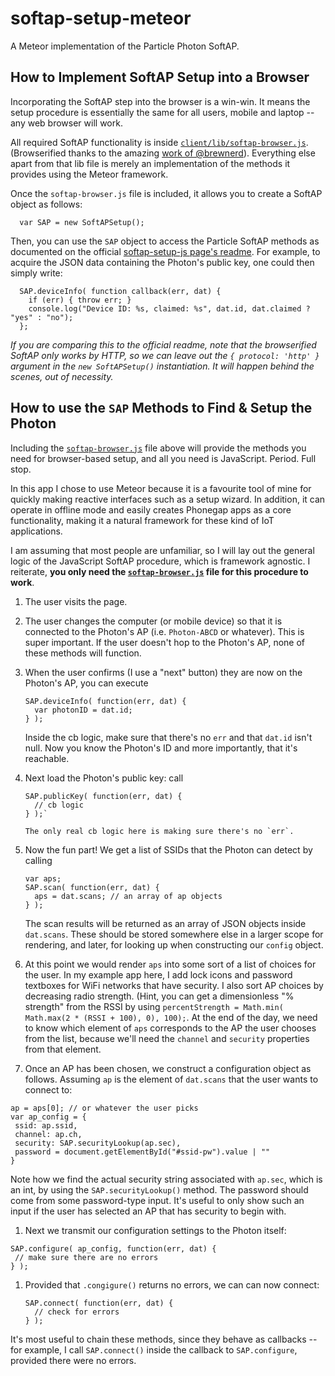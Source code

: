 # softap-setup-meteor
A Meteor implementation of the Particle Photon SoftAP.

##  How to Implement SoftAP Setup into a Browser
Incorporating the SoftAP step into the browser is a win-win.  It means the setup procedure is essentially the same for all users, mobile and laptop -- any web browser will work.

All required SoftAP functionality is inside [`client/lib/softap-browser.js`](https://github.com/msolters/softap-setup-meteor/tree/master/client/lib).  (Browserified thanks to the amazing [work of @brewnerd](https://github.com/spark/softap-setup-js/pull/3)).  Everything else apart from that lib file is merely an implementation of the methods it provides using the Meteor framework.

Once the `softap-browser.js` file is included, it allows you to create a SoftAP object as follows:

```
  var SAP = new SoftAPSetup(); 
```

Then, you can use the `SAP` object to access the Particle SoftAP methods as documented on the official [softap-setup-js page's readme](https://github.com/spark/softap-setup-js/blob/master/README.md#usage).  For example, to acquire the JSON data containing the Photon's public key, one could then simply write:

```
  SAP.deviceInfo( function callback(err, dat) {
    if (err) { throw err; }
    console.log("Device ID: %s, claimed: %s", dat.id, dat.claimed ? "yes" : "no");
  };
```

*If you are comparing this to the official readme, note that the browserified SoftAP only works by HTTP, so we can leave out the `{ protocol: 'http' }` argument in the `new SoftAPSetup()` instantiation.  It will happen behind the scenes, out of necessity.*

## How to use the `SAP` Methods to Find & Setup the Photon
Including the [`softap-browser.js`](https://github.com/msolters/softap-setup-meteor/tree/master/client/lib) file above will provide the methods you need for browser-based setup, and all you need is JavaScript.  Period.  Full stop.

In this app I chose to use Meteor because it is a favourite tool of mine for quickly making reactive interfaces such as a setup wizard.  In addition, it can operate in offline mode and easily creates Phonegap apps as a core functionality, making it a natural framework for these kind of IoT applications.

I am assuming that most people are unfamiliar, so I will lay out the general logic of the JavaScript SoftAP procedure, which is framework agnostic.  I reiterate, **you only need the [`softap-browser.js`](https://github.com/msolters/softap-setup-meteor/tree/master/client/lib) file for this procedure to work**.

1.  The user visits the page.
1.  The user changes the computer (or mobile device) so that it is connected to the Photon's AP (i.e. `Photon-ABCD` or whatever).  This is super important.  If the user doesn't hop to the Photon's AP, none of these methods will function.
1.  When the user confirms (I use a "next" button) they are now on the Photon's AP, you can execute

    ```
    SAP.deviceInfo( function(err, dat) {
      var photonID = dat.id;
    } );
    ```
    
    Inside the cb logic, make sure that there's no `err` and that `dat.id` isn't null.  Now you know the Photon's ID and more importantly, that it's reachable.
1.  Next load the Photon's public key: call

    ```
    SAP.publicKey( function(err, dat) {
      // cb logic
    } );`
    
    The only real cb logic here is making sure there's no `err`.
1.  Now the fun part!  We get a list of SSIDs that the Photon can detect by calling

    ```
    var aps;
    SAP.scan( function(err, dat) {
      aps = dat.scans; // an array of ap objects
    } );
    ```
    
    The scan results will be returned as an array of JSON objects inside `dat.scans`.  These should be stored somewhere else in a larger scope for rendering, and later, for looking up when constructing our `config` object.
1.  At this point we would render `aps` into some sort of a list of choices for the user.  In my example app here, I add lock icons and password textboxes for WiFi networks that have security.  I also sort AP choices by decreasing radio strength.  (Hint, you can get a dimensionless "% strength" from the RSSI by using `percentStrength = Math.min( Math.max(2 * (RSSI + 100), 0), 100);`.  At the end of the day, we need to know which element of `aps` corresponds to the AP the user chooses from the list, because we'll need the `channel` and `security` properties from that element.
1.  Once an AP has been chosen, we construct a configuration object as follows.  Assuming `ap` is the element of `dat.scans` that the user wants to connect to:

   ```
   ap = aps[0]; // or whatever the user picks
   var ap_config = {
    ssid: ap.ssid,
    channel: ap.ch,
    security: SAP.securityLookup(ap.sec),
    password = document.getElementById("#ssid-pw").value | ""
   }
   ```
   
  Note how we find the actual security string associated with `ap.sec`, which is an int, by using the `SAP.securityLookup()` method.  The password should come from some password-type input.  It's useful to only show such an input if the user has selected an AP that has security to begin with.
1.  Next we transmit our configuration settings to the Photon itself:

   ```
   SAP.configure( ap_config, function(err, dat) {
    // make sure there are no errors
   } );
   ```
   
1.  Provided that `.congigure()` returns no errors, we can can now connect:
    ```
    SAP.connect( function(err, dat) {
      // check for errors
    } );
    ```

It's most useful to chain these methods, since they behave as callbacks -- for example, I call `SAP.connect()` inside the callback to `SAP.configure`, provided there were no errors.

